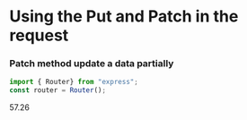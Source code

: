 # Using the Put and Patch in the request

### Patch method update a data partially

```routes.ts
import { Router} from "express";
const router = Router();
```
57.26